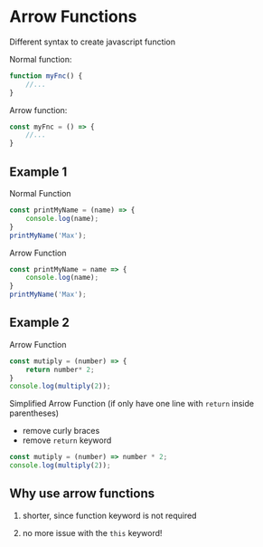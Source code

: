 # Arrow Functions

Different syntax to create javascript function

Normal function:

```js
function myFnc() {
    //...
}
```

Arrow function:

```js
const myFnc = () => {
    //...
}
```

## Example 1

Normal Function

```js
const printMyName = (name) => {
    console.log(name);
}
printMyName('Max');
```

Arrow Function
```js
const printMyName = name => {
    console.log(name);
}
printMyName('Max');
```

## Example 2

Arrow Function

```js
const mutiply = (number) => {
    return number* 2;
}
console.log(multiply(2));
```

Simplified Arrow Function (if only have one line with `return` inside parentheses)

- remove curly braces
- remove `return` keyword

```js
const mutiply = (number) => number * 2;
console.log(multiply(2));
```

## Why use arrow functions

1. shorter, since function keyword is not required

2. no more issue with the `this` keyword!
